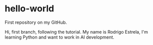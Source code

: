 # hello-world
First repository on my GitHub.

Hi, first branch, following the tutorial.
My name is Rodrigo Estrela, I'm learning Python and want to work in AI development.
